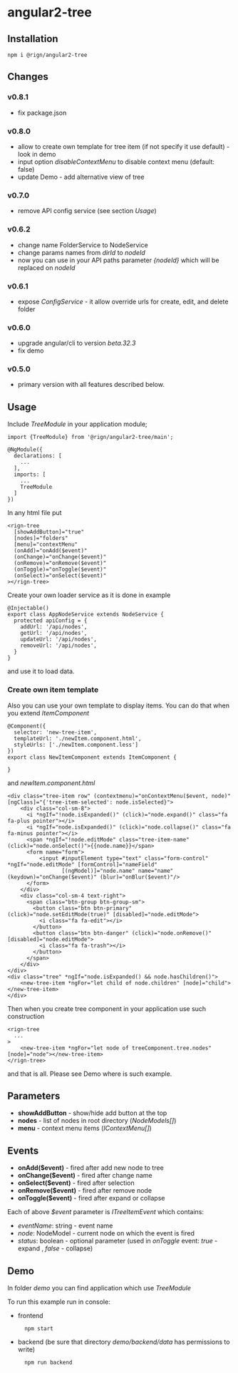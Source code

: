 # angular2-tree

## Installation

    npm i @rign/angular2-tree
    
## Changes

### v0.8.1

* fix package.json

### v0.8.0

* allow to create own template for tree item (if not specify it use default) - look in demo
* input option _disableContextMenu_ to disable context menu (default: false)
* update Demo - add alternative view of tree

### v0.7.0

* remove API config service (see section _Usage_)

### v0.6.2

* change name FolderService to NodeService
* change params names from _dirId_ to _nodeId_
* now you can use in your API paths parameter _{nodeId}_ which will be replaced on _nodeId_

### v0.6.1

* expose _ConfigService_ - it allow override urls for create, edit, and delete folder

### v0.6.0

* upgrade angular/cli to version _beta.32.3_
* fix demo

### v0.5.0

* primary version with all features described below.

## Usage
    
Include _TreeModule_ in your application module;

    import {TreeModule} from '@rign/angular2-tree/main';
    
    @NgModule({
      declarations: [
        ...
      ],
      imports: [
        ...
        TreeModule
      ]
    })
    
In any html file put 

    <rign-tree
      [showAddButton]="true"
      [nodes]="folders"
      [menu]="contextMenu"
      (onAdd)="onAdd($event)"
      (onChange)="onChange($event)"
      (onRemove)="onRemove($event)"
      (onToggle)="onToggle($event)"
      (onSelect)="onSelect($event)"
    ></rign-tree>
    
Create your own loader service as it is done in example        

    @Injectable()
    export class AppNodeService extends NodeService {
      protected apiConfig = {
        addUrl: '/api/nodes',
        getUrl: '/api/nodes',
        updateUrl: '/api/nodes',
        removeUrl: '/api/nodes',
      }
    }

and use it to load data.

### Create own item template

Also you can use your own template to display items. You can do that when you extend _ItemComponent_


    @Component({
      selector: 'new-tree-item',
      templateUrl: './newItem.component.html',
      styleUrls: ['./newItem.component.less']
    })
    export class NewItemComponent extends ItemComponent {
    
    }
    
and _newItem.component.html_

    <div class="tree-item row" (contextmenu)="onContextMenu($event, node)" [ngClass]="{'tree-item-selected': node.isSelected}">
        <div class="col-sm-8">
          <i *ngIf="!node.isExpanded()" (click)="node.expand()" class="fa fa-plus pointer"></i>
          <i *ngIf="node.isExpanded()" (click)="node.collapse()" class="fa fa-minus pointer"></i>
          <span *ngIf="!node.editMode" class="tree-item-name" (click)="node.onSelect()">{{node.name}}</span>
          <form name="form">
              <input #inputElement type="text" class="form-control" *ngIf="node.editMode" [formControl]="nameField"
                     [(ngModel)]="node.name" name="name" (keydown)="onChange($event)" (blur)="onBlur($event)"/>
          </form>
        </div>
        <div class="col-sm-4 text-right">
          <span class="btn-group btn-group-sm">
            <button class="btn btn-primary" (click)="node.setEditMode(true)" [disabled]="node.editMode">
              <i class="fa fa-edit"></i>
            </button>
            <button class="btn btn-danger" (click)="node.onRemove()" [disabled]="node.editMode">
              <i class="fa fa-trash"></i>
            </button>
          </span>
        </div>
    </div>
    <div class="tree" *ngIf="node.isExpanded() && node.hasChildren()">
        <new-tree-item *ngFor="let child of node.children" [node]="child"></new-tree-item>
    </div>
    
Then when you create tree component in your application use such construction

    <rign-tree
      ...
    >
        <new-tree-item *ngFor="let node of treeComponent.tree.nodes" [node]="node"></new-tree-item>
    </rign-tree>
    
and that is all. Please see Demo where is such example.


## Parameters

* __showAddButton__ - show/hide add button at the top
* __nodes__ - list of nodes in root directory (_NodeModels[]_)
* __menu__ - context menu items (_IContextMenu[]_)

## Events

* __onAdd($event)__ - fired after add new node to tree
* __onChange($event)__ - fired after change name
* __onSelect($event)__ - fired after selection
* __onRemove($event)__ - fired after remove node
* __onToggle($event)__ - fired after expand or collapse

Each of above _$event_ parameter is _ITreeItemEvent_ which contains:

* _eventName_: string - event name
* _node_: NodeModel - current node on which the event is fired
* _status_: boolean - optional parameter (used in _onToggle_ event: _true_ - expand , _false_ - collapse)
    
## Demo

In folder _demo_ you can find application which use _TreeModule_

To run this example run in console:
    
* frontend
    
        npm start
        
* backend (be sure that directory _demo/backend/data_ has permissions to write)

        npm run backend
